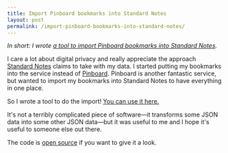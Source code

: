 ```yaml
---
title: Import Pinboard bookmarks into Standard Notes
layout: post
permalink: /import-pinboard-bookmarks-into-standard-notes/
---
```

*In short: I wrote [a tool to import Pinboard bookmarks into Standard Notes](https://evanhahn.com/tape/pinboard-to-standard-notes/).*

I care a lot about digital privacy and really appreciate the approach [Standard Notes](https://standardnotes.org/) claims to take with my data. I started putting my bookmarks into the service instead of [Pinboard](https://pinboard.in/). Pinboard is another fantastic service, but wanted to import my bookmarks into Standard Notes to have everything in one place.

So I wrote a tool to do the import! [You can use it here.](https://evanhahn.com/tape/pinboard-to-standard-notes/)

It's not a terribly complicated piece of software—it transforms some JSON data into some other JSON data—but it was useful to me and I hope it's useful to someone else out there.

The code is [open source](https://github.com/EvanHahn/import-pinboard-to-standard-notes) if you want to give it a look.
